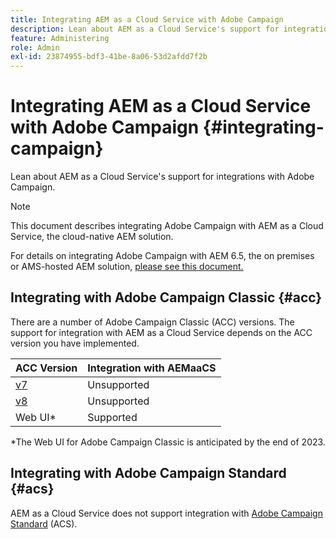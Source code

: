 ```yaml
---
title: Integrating AEM as a Cloud Service with Adobe Campaign
description: Lean about AEM as a Cloud Service's support for integrations with Adobe Campaign.
feature: Administering
role: Admin
exl-id: 23874955-bdf3-41be-8a06-53d2afdd7f2b
---
```


# Integrating AEM as a Cloud Service with Adobe Campaign {#integrating-campaign}

Lean about AEM as a Cloud Service's support for integrations with Adobe Campaign.

>[!NOTE]
>
>This document describes integrating Adobe Campaign with AEM as a Cloud Service, the cloud-native AEM solution.
>
>For details on integrating Adobe Campaign with AEM 6.5, the on premises or AMS-hosted AEM solution, [please see this document.](https://experienceleague.adobe.com/docs/experience-manager-65/administering/integration/campaign.html)

## Integrating with Adobe Campaign Classic {#acc}

There are a number of Adobe Campaign Classic (ACC) versions. The support for integration with AEM as a Cloud Service depends on the ACC version you have implemented.

|ACC Version|Integration with AEMaaCS|
|---|---|
|[v7](https://experienceleague.adobe.com/docs/campaign-classic.html)|Unsupported|
|[v8](https://experienceleague.adobe.com/docs/campaign-v8.html)|Unsupported|
|Web UI*|Supported|

*The Web UI for Adobe Campaign Classic is anticipated by the end of 2023.

## Integrating with Adobe Campaign Standard {#acs}

AEM as a Cloud Service does not support integration with [Adobe Campaign Standard](https://experienceleague.adobe.com/docs/campaign-standard.html) (ACS).

